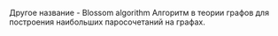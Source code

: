 
Другое название - Blossom algorithm
Алгоритм в теории графов для построения наибольших паросочетаний на графах.